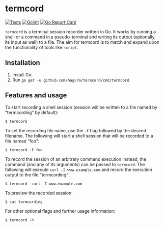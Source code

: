 # termcord

[![Tests](https://github.com/haguro/termcord/actions/workflows/tests.yml/badge.svg)](https://github.com/haguro/termcord/actions/workflows/tests.yml) [![Golint](https://github.com/haguro/termcord/actions/workflows/golint.yml/badge.svg)](https://github.com/haguro/termcord/actions/workflows/golint.yml) [![Go Report Card](https://goreportcard.com/badge/github.com/haguro/termcord)](https://goreportcard.com/report/github.com/haguro/termcord)

`termcord` is a terminal session recorder written in Go. It works by running a shell or a command in a pseudo-terminal and writing its output (optionally, its input as well) to a file. The aim for termcord is to match and expand upon the functionality of tools like `script`.

## Installation
1. Install Go.
2. Run `go get -u github.com/haguro/termcord/cmd/termcord`.

## Features and usage
To start recording a shell session (session will be written to a file named by "termcording" by default):

```
$ termcord
```

To set the recording file name, use the `-f` flag followed by the desired filename. The following will start a shell session that will be recorded to a file named "foo":

```
$ termcord -f foo
```

To record the session of an arbitrary command execution instead, the command (and any of its arguments) can be passed to `termcord`. The following will execute `curl -I www.example.com` and record the execution output to the file "termcording":

```
$ termcord -curl -I www.example.com
```

To preview the recorded session:

```
$ cat termcording
```

For other optional flags and further usage information:

```
$ termcord -h
```

